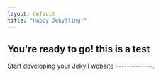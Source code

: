 ```yaml
---
layout: default
title: "Happy Jekylling!"
---
```


## You're ready to go! this is a test

Start developing your Jekyll website -------------.
